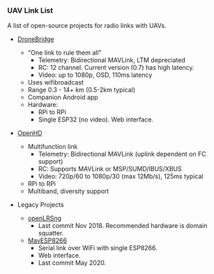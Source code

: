 ### UAV Link List

A list of open-source projects for radio links with UAVs.

- [DroneBridge](https://github.com/DroneBridge/DroneBridge)
  - "One link to rule them all"
    - Telemetry: Bidirectional MAVLink, LTM depreciated
    - RC: 12 channel. Current version (0.7) has high latency.
    - Video: up to 1080p, OSD, 110ms latency
  - Uses wifibroadcast
  - Range 0.3 - 14+ km (0.5-2km typical)
  - Companion Android app
  - Hardware:
    - RPi to RPi
    - Single ESP32 (no video). Web interface.

- [OpenHD](https://github.com/OpenHD/Open.HD)
  - Multifunction link
    - Telemetry: Bidirectional MAVLink (uplink dependent on FC support)
    - RC: Supports MAVLink or MSP/SUMD/IBUS/XBUS
    - Video: 720p/60 to 1080p/30 (max 12Mb/s), 125ms typical
  - RPi to RPi
  - Multiband, diversity support


- Legacy Projects
  - [openLRSng](https://github.com/openLRSng/openLRSng)
    - Last commit Nov 2018. Recommended hardware is domain squatter.
  - [MavESP8266](https://github.com/dogmaphobic/mavesp8266)
    - Serial link over WiFi with single ESP8266.
    - Web interface.
    - Last commit May 2020.

